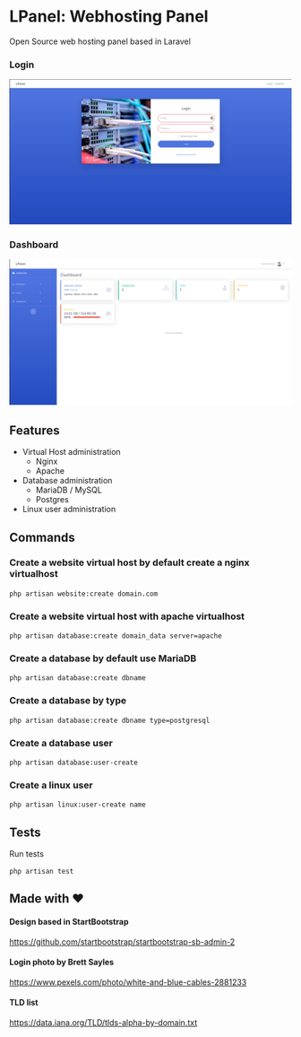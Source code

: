 # LPanel: Webhosting Panel

Open Source web hosting panel based in Laravel

### Login
![Lpanel Login Screenshot](/doc/screenshoot/login.png)

### Dashboard
![Lpanel Dashboard Screenshot](/doc/screenshoot/dashboard.png)

## Features

* Virtual Host administration
  * Nginx
  * Apache
* Database administration
  * MariaDB / MySQL
  * Postgres
* Linux user administration

## Commands

### Create a website virtual host by default create a nginx virtualhost

```terminal
php artisan website:create domain.com
```

### Create a website virtual host with apache virtualhost

```terminal
php artisan database:create domain_data server=apache
```

### Create a database by default use MariaDB

```terminal
php artisan database:create dbname
```

### Create a database by type

```terminal
php artisan database:create dbname type=postgresql
```

### Create a database user

```terminal
php artisan database:user-create
```

### Create a linux user

```terminal
php artisan linux:user-create name
```

## Tests

Run tests
```terminal
php artisan test
```

## Made with ❤️

#### Design based in StartBootstrap

https://github.com/startbootstrap/startbootstrap-sb-admin-2

#### Login photo by Brett Sayles

https://www.pexels.com/photo/white-and-blue-cables-2881233

#### TLD list

https://data.iana.org/TLD/tlds-alpha-by-domain.txt
